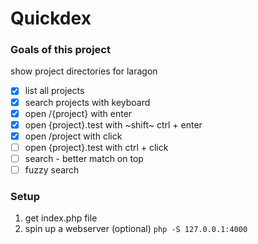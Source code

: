 # Quickdex

### Goals of this project
show project directories for laragon
 - [x] list all projects
 - [x] search projects with keyboard
 - [x] open /{project} with enter
 - [x] open {project}.test with ~shift~ ctrl + enter
 - [x] open /project with click
 - [ ] open {project}.test with ctrl + click
 - [ ] search - better match on top
 - [ ] fuzzy search

### Setup
1. get index.php file
2. spin up a webserver (optional) `php -S 127.0.0.1:4000`
